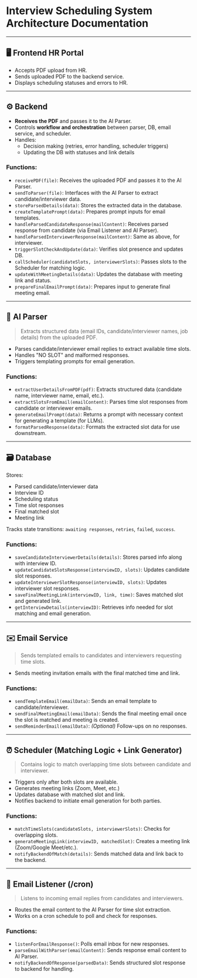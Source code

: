 # Interview Scheduling System Architecture Documentation

---

## 🖥️ Frontend HR Portal

- Accepts PDF upload from HR.
- Sends uploaded PDF to the backend service.
- Displays scheduling statuses and errors to HR.

---

## ⚙️ Backend

- **Receives the PDF** and passes it to the AI Parser.
- Controls **workflow and orchestration** between parser, DB, email service, and scheduler.
- Handles:
  - Decision making (retries, error handling, scheduler triggers)
  - Updating the DB with statuses and link details

### Functions:

- `receivePDF(file)`: Receives the uploaded PDF and passes it to the AI Parser.
- `sendToParser(file)`: Interfaces with the AI Parser to extract candidate/interviewer data.
- `storeParsedDetails(data)`: Stores the extracted data in the database.
- `createTemplatePrompt(data)`: Prepares prompt inputs for email templates.
- `handleParsedCandidateResponse(mailContent)`: Receives parsed response from candidate (via Email Listener and AI Parser).
- `handleParsedInterviewerResponse(mailContent)`: Same as above, for interviewer.
- `triggerSlotCheckAndUpdate(data)`: Verifies slot presence and updates DB.
- `callScheduler(candidateSlots, interviewerSlots)`: Passes slots to the Scheduler for matching logic.
- `updateWithMeetingDetails(data)`: Updates the database with meeting link and status.
- `prepareFinalEmailPrompt(data)`: Prepares input to generate final meeting email.

---

## 🧠 AI Parser

> Extracts structured data (email IDs, candidate/interviewer names, job details) from the uploaded PDF.

- Parses candidate/interviewer email replies to extract available time slots.
- Handles "NO SLOT" and malformed responses.
- Triggers templating prompts for email generation.

### Functions:

- `extractUserDetailsFromPDF(pdf)`: Extracts structured data (candidate name, interviewer name, email, etc.).
- `extractSlotsFromEmail(emailContent)`: Parses time slot responses from candidate or interviewer emails.
- `generateEmailPrompt(data)`: Returns a prompt with necessary context for generating a template (for LLMs).
- `formatParsedResponse(data)`: Formats the extracted slot data for use downstream.

---

## 🗃️ Database

Stores:
- Parsed candidate/interviewer data
- Interview ID
- Scheduling status
- Time slot responses
- Final matched slot
- Meeting link

Tracks state transitions: `awaiting responses`, `retries`, `failed`, `success`.

### Functions:

- `saveCandidateInterviewerDetails(details)`: Stores parsed info along with interview ID.
- `updateCandidateSlotsResponse(interviewID, slots)`: Updates candidate slot responses.
- `updateInterviewerSlotResponse(interviewID, slots)`: Updates interviewer slot responses.
- `saveFinalMeetingLink(interviewID, link, time)`: Saves matched slot and generated link.
- `getInterviewDetails(interviewID)`: Retrieves info needed for slot matching and email generation.

---

## ✉️ Email Service

> Sends templated emails to candidates and interviewers requesting time slots.

- Sends meeting invitation emails with the final matched time and link.

### Functions:

- `sendTemplateEmail(emailData)`: Sends an email template to candidate/interviewer.
- `sendFinalMeetingEmail(emailData)`: Sends the final meeting email once the slot is matched and meeting is created.
- `sendReminderEmail(emailData)`: *(Optional)* Follow-ups on no responses.

---

## ⏰ Scheduler (Matching Logic + Link Generator)

> Contains logic to match overlapping time slots between candidate and interviewer.

- Triggers only after both slots are available.
- Generates meeting links (Zoom, Meet, etc.)
- Updates database with matched slot and link.
- Notifies backend to initiate email generation for both parties.

### Functions:

- `matchTimeSlots(candidateSlots, interviewerSlots)`: Checks for overlapping slots.
- `generateMeetingLink(interviewID, matchedSlot)`: Creates a meeting link (Zoom/Google Meet/etc.).
- `notifyBackendOfMatch(details)`: Sends matched data and link back to the backend.

---

## 🔁 Email Listener (/cron)

> Listens to incoming email replies from candidates and interviewers.

- Routes the email content to the AI Parser for time slot extraction.
- Works on a cron schedule to poll and check for responses.

### Functions:

- `listenForEmailResponse()`: Polls email inbox for new responses.
- `parseEmailWithParser(emailContent)`: Sends response email content to AI Parser.
- `notifyBackendOfResponse(parsedData)`: Sends structured slot response to backend for handling.
